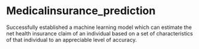 # Medicalinsurance_prediction
Successfully established a machine learning model which can estimate the net health insurance claim of an individual based on a set of characteristics of that individual to an appreciable level of accuracy.
